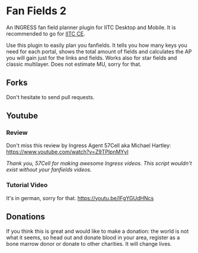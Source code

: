 # Fan Fields 2
An INGRESS fan field planner plugin for IITC Desktop and Mobile. It is recommended to go for [IITC CE](https://iitc.app).

Use this plugin to easily plan you fanfields. It tells you how many keys you need for each portal, shows the total amount of fields and calculates the AP you will gain just for the links and fields. Works also for star fields and classic multilayer. Does not estimate MU, sorry for that.

## Forks
Don't hesitate to send pull requests.

## Youtube
### Review
Don't miss this review by Ingress Agent 57Cell aka Michael Hartley:
https://www.youtube.com/watch?v=Z9TPlpnMYyI

 _Thank you, 57Cell for making awesome Ingress videos. This script wouldn't exist without your fanfields videos._

### Tutorial Video 
It's in german, sorry for that.
https://youtu.be/IFgYGUdHNcs

## Donations
If you think this is great and would like to make a donation: the world is not what it seems, so head out and donate blood in your area, register as a bone marrow donor or donate to other charities. It will change lives.
